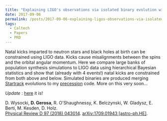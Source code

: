 ```yaml
---
title: "Explaining LIGO's observations via isolated binary evolution with natal kicks"
date: 2017-09-06
permalink: /posts/2017-09-06-explaining-ligos-observations-via-isolated-binary-evolution-with-natal-kicks
tags:
  - Caltech
  - Papers
  - PRD
---
```


Natal kicks imparted to neutron stars and black holes at birth can be constrained using LIGO data. Kicks cause misalignments between the spins and the orbital angular momentum. Here we compare large banks of population synthesis simulations to LIGO data using hierarchical Bayesian statistics and show that (already with 4 events!) natal kicks are constrained from both above and below. Simulated binaries are produced merging [Startrack](<https://www.syntheticuniverse.org/>) evolutions to my [precession](https://github.com/dgerosa/precession) code. More on this very soon…

_Update_ : [here](<https://arxiv.org/abs/1808.02491>) it is!

D. Wysocki, **D. Gerosa**, R. O'Shaughnessy, K. Belczynski, W. Gladysz, E. Berti, M. Kesden, D. Holz.\
[Physical Review D 97 (2018) 043014](https://journals.aps.org/prd/abstract/10.1103/PhysRevD.97.043014). [arXiv:1709.01943 [astro-ph.HE]](https://arxiv.org/abs/1709.01943).